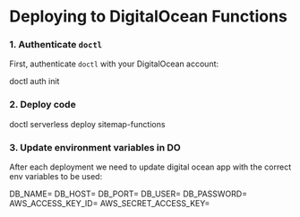 # Deploying to DigitalOcean Functions

### 1. Authenticate `doctl`

First, authenticate `doctl` with your DigitalOcean account:

doctl auth init

### 2. Deploy code

doctl serverless deploy sitemap-functions

### 3. Update environment variables in DO 

After each deployment we need to update digital ocean app with the correct env variables to be used:

DB_NAME=
DB_HOST=
DB_PORT=
DB_USER=
DB_PASSWORD=
AWS_ACCESS_KEY_ID=
AWS_SECRET_ACCESS_KEY=


